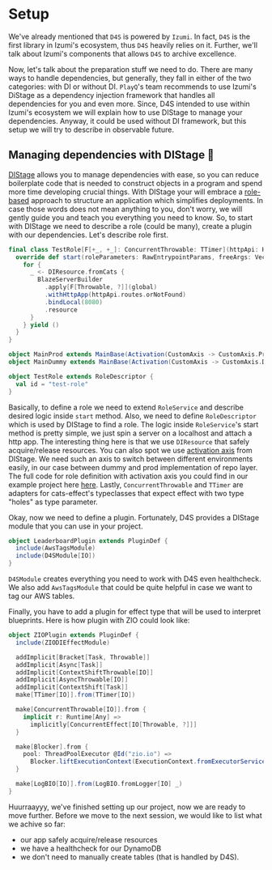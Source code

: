 # Setup

We've already mentioned that `D4S` is powered by `Izumi`. In fact, `D4S` is the first library in Izumi's ecosystem, thus `D4S` heavily relies on it. 
Further, we'll talk about Izumi's components that allows `D4S` to archive excellence.

Now, let's talk about the preparation stuff we need to do. There are many ways to handle dependencies, but generally, they fall in either of the two categories: 
with DI or without DI. `PlayQ`'s team recommends to use Izumi's DiStage as a dependency injection framework that handles all dependencies for you and even more.
Since, D4S intended to use within Izumi's ecosystem we will explain how to use DIStage to manage your dependencies. Anyway, it could be used without DI framework, 
but this setup we will try to describe in observable future.

## Managing dependencies with DIStage :rocket:
[DIStage](https://izumi.7mind.io/distage) allows you to manage dependencies with ease, so you can reduce
boilerplate code that is needed to construct objects in a program and spend more time developing crucial things.
With DIStage your will embrace a [role-based](https://izumi.7mind.io/latest/release/doc/distage/distage-framework.html#roles) approach to structure an application
which simplifies deployments. In case those words does not mean anything to you, don't worry, we will gently guide you
and teach you everything you need to know. So, to start with DIStage we need to describe a role (could be many), create a plugin with our dependencies. Let's describe role first.
```scala
final class TestRole[F[+_, +_]: ConcurrentThrowable: TTimer](httpApi: HttpApi[F]) extends RoleService[F[Throwable, ?]] {
  override def start(roleParameters: RawEntrypointParams, freeArgs: Vector[String]): DIResource.DIResourceBase[F[Throwable, ?], Unit] = {
    for {
      _ <- DIResource.fromCats {
        BlazeServerBuilder
          .apply[F[Throwable, ?]](global)
          .withHttpApp(httpApi.routes.orNotFound)
          .bindLocal(8080)
          .resource
      }
    } yield ()
  }
}

object MainProd extends MainBase(Activation(CustomAxis -> CustomAxis.Prod))
object MainDummy extends MainBase(Activation(CustomAxis -> CustomAxis.Dummy))

object TestRole extends RoleDescriptor {
  val id = "test-role"
}
```
Basically, to define a role we need to extend `RoleService` and describe desired logic inside `start` method. Also, we need to define `RoleDescriptor` which is used by DIStage to find a role. 
The logic inside `RoleService`'s start method is pretty simple, we just spin a server on a localhost and attach a http app.
The interesting thing here is that we use `DIResource` that safely acquire/release resources. You can also spot we use [activation axis](https://izumi.7mind.io/latest/release/doc/distage/basics.html#activation-axis) from DIStage.
We need such an axis to switch between different environments easily, in our case between dummy and prod implementation of repo layer. The full code for role definition with activation axis you could find in our 
example project here [here](https://github.com/VladPodilnyk/d4s-example/blob/8b74f576b9a4f9eeff0ac86dc99b2f3b3fbaa636/src/main/scala/leaderboard/LadderServiceRole.scala).
Lastly, `ConcurrentThrowable` and `TTimer` are adapters for cats-effect's typeclasses that expect effect with two type "holes" as type parameter.  

Okay, now we need to define a plugin. Fortunately, D4S provides a DIStage module that you can use in your project.  
```scala
object LeaderboardPlugin extends PluginDef {
  include(AwsTagsModule)
  include(D4SModule[IO])
}
```
`D4SModule` creates everything you need to work with D4S even healthcheck. We also add `AwsTagsModule` that could be quite
helpful in case we want to tag our AWS tables.

Finally, you have to add a plugin for effect type that will be used to interpret blueprints. Here is how plugin with ZIO could look like:
```scala
object ZIOPlugin extends PluginDef {
  include(ZIODIEffectModule)

  addImplicit[Bracket[Task, Throwable]]
  addImplicit[Async[Task]]
  addImplicit[ContextShiftThrowable[IO]]
  addImplicit[AsyncThrowable[IO]]
  addImplicit[ContextShift[Task]]
  make[TTimer[IO]].from(TTimer[IO])

  make[ConcurrentThrowable[IO]].from {
    implicit r: Runtime[Any] =>
      implicitly[ConcurrentEffect[IO[Throwable, ?]]]
  }

  make[Blocker].from {
    pool: ThreadPoolExecutor @Id("zio.io") =>
      Blocker.liftExecutionContext(ExecutionContext.fromExecutorService(pool))
  }

  make[LogBIO[IO]].from(LogBIO.fromLogger[IO] _)
}
```

Huurraayyy, we've finished setting up our project, now we are ready to move further. Before we move to the next session, 
we would like to list what we achive so far:
- our app safely acquire/release resources
- we have a healthcheck for our DynamoDB
- we don't need to manually create tables (that is handled by D4S).